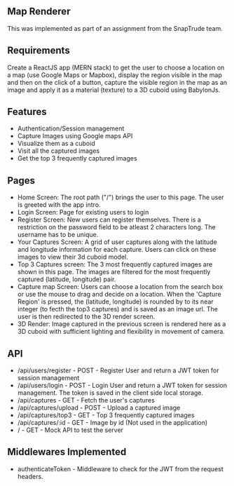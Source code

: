 ## Map Renderer
This was implemented as part of an assignment from the SnapTrude team.

## Requirements
Create a ReactJS app (MERN stack) to get the user to choose a location on a map (use Google Maps or Mapbox), display the region visible in the map and then on the click of a button, capture the visible region in the map as an image and apply it as a material (texture) to a 3D cuboid using BabylonJs.

## Features 
- Authentication/Session management
- Capture Images using Google maps API
- Visualize them as a cuboid
- Visit all the captured images
- Get the top 3 frequently captured images

## Pages
- Home Screen: The root path ("/") brings the user to this page. The user is greeted with the app intro.
- Login Screen: Page for existing users to login
- Register Screen: New users can register themselves. There is a restriction on the password field to be atleast 2 characters long. The username has to be unique.
- Your Captures Screen: A grid of user captures along with the latitude and longitude information for each capture. Users can click on these images to view their 3d cuboid model.
- Top 3 Captures screen: The 3 most frequently captured images are shown in this page. The images are filtered for the most frequently captured (latitude, longitude) pair.
- Capture map Screen: Users can choose a location from the search box or use the mouse to drag and decide on a location. When the 'Capture Region' is pressed, the (latitude, longitude) is rounded by to its near integer (to fecth the top3 captures) and is saved as an image url. The user is then redirected to the 3D render screen.
- 3D Render: Image captured in the previous screen is rendered here as a 3D cuboid with sufficient lighting and flexibility in movement of camera.

## API
- /api/users/register - POST - Register User and return a JWT token for session management
- /api/users/login - POST - Login User and return a JWT token for session management. The token is saved in the client side local storage.
- /api/captures - GET - Fetch the user's captures
- /api/captures/upload - POST - Upload a captured image
- /api/captures/top3 - GET - Top 3 frequently captured images
- /api/captures/:id - GET - Image by id (Not used in the application)
- / - GET - Mock API to test the server

## Middlewares Implemented
- authenticateToken - Middleware to check for the JWT from the request headers.

